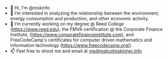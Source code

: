 - 👋 Hi, I’m @mskinfo
- 👀 I’m interested in analyzing the relationship between the environment, energy consumption and production, and other economic activity.
- 🌱 I’m currently working on my degree @ Reed College (https://www.reed.edu), the FMVA certification @ the Corporate Finance Institute, (https://www.corporatefinanceinstitute.com), and FreeCodeCamp's certificates for computer driven mathematics and information technology (https://www.freecodecamp.org/).
- 📫 Feel free to shoot me and email at me@malcolmskinner.info
